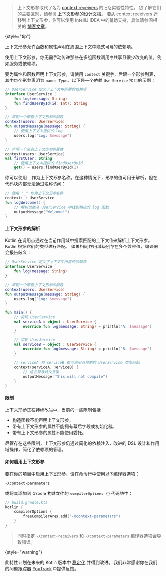 [//]: # (title: 上下文形参)

<primary-label ref="experimental-general"/>

> 上下文形参取代了名为 [context receivers](whatsnew1620.md#prototype-of-context-receivers-for-kotlin-jvm) 的旧版实验性特性。
> 欲了解它们的主要区别，请参阅 [上下文形参的设计文档](https://github.com/Kotlin/KEEP/blob/master/proposals/context-parameters.md#summary-of-changes-from-the-previous-proposal)。
> 要从 context receivers 迁移到上下文形参，你可以使用 IntelliJ IDEA 中的辅助支持，具体请参阅相关的 [博客文章](https://blog.jetbrains.com/kotlin/2025/04/update-on-context-parameters/)。
>
{style="tip"}

上下文形参允许函数和属性声明在周围上下文中隐式可用的依赖项。

使用上下文形参，你无需手动传递那些在多组函数调用中共享且很少改变的值，例如服务或依赖项。

要为属性和函数声明上下文形参，请使用 `context` 关键字，后跟一个形参列表，其中每个形参声明为 `name: Type`。以下是一个依赖 `UserService` 接口的示例：

```kotlin
// UserService 定义了上下文中所需的依赖项
interface UserService {
    fun log(message: String)
    fun findUserById(id: Int): String
}

// 声明一个带有上下文形参的函数
context(users: UserService)
fun outputMessage(message: String) {
    // 使用上下文中提供的 log
    users.log("Log: $message")
}

// 声明一个带有上下文形参的属性
context(users: UserService)
val firstUser: String
    // 使用上下文中提供的 findUserById    
    get() = users.findUserById(1)
```

你可以使用 `_` 作为上下文形参名称。在这种情况下，形参的值可用于解析，但在代码块内部无法通过名称访问：

```kotlin
// 使用 "_" 作为上下文形参名称
context(_: UserService)
fun logWelcome() {
    // 解析仍能从 UserService 中找到相应的 log 函数
    outputMessage("Welcome!")
}
```

#### 上下文形参的解析

Kotlin 在调用点通过在当前作用域中搜索匹配的上下文值来解析上下文形参。Kotlin 根据它们的类型进行匹配。
如果相同作用域级别存在多个兼容值，编译器会报告歧义：

```kotlin
// UserService 定义了上下文中所需的依赖项
interface UserService {
    fun log(message: String)
}

// 声明一个带有上下文形参的函数
context(users: UserService)
fun outputMessage(message: String) {
    users.log("Log: $message")
}

fun main() {
    // 实现 UserService 
    val serviceA = object : UserService {
        override fun log(message: String) = println("A: $message")
    }

    // 实现 UserService
    val serviceB = object : UserService {
        override fun log(message: String) = println("B: $message")
    }

    // serviceA 和 serviceB 都与调用点预期的 UserService 类型匹配
    context(serviceA, serviceB) {
        // 这会导致歧义错误
        outputMessage("This will not compile")
    }
}
```

#### 限制

上下文形参正在持续改进中，当前的一些限制包括：

* 构造函数不能声明上下文形参。
* 带有上下文形参的属性不能拥有幕后字段或初始化器。
* 带有上下文形参的属性不能使用委托。

尽管存在这些限制，上下文形参仍通过简化的依赖注入、改进的 DSL 设计和作用域操作，简化了依赖项的管理。

#### 如何启用上下文形参

要在你的项目中启用上下文形参，请在命令行中使用以下编译器选项：

```Bash
-Xcontext-parameters
```

或将其添加到 Gradle 构建文件的 `compilerOptions {}` 代码块中：

```kotlin
// build.gradle.kts
kotlin {
    compilerOptions {
        freeCompilerArgs.add("-Xcontext-parameters")
    }
}
```

> 同时指定 `-Xcontext-receivers` 和 `-Xcontext-parameters` 编译器选项会导致错误。
>
{style="warning"}

此特性计划在未来的 Kotlin 版本中 [稳定化](components-stability.md#stability-levels-explained) 并得到改进。
我们非常感谢你在我们的问题跟踪器 [YouTrack](https://youtrack.jetbrains.com/issue/KT-10468/Context-Parameters-expanding-extension-receivers-to-work-with-scopes) 中提供反馈。